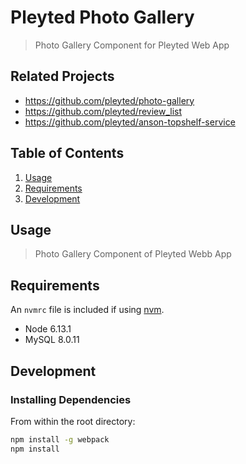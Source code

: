 # Pleyted Photo Gallery

> Photo Gallery Component for Pleyted Web App

## Related Projects

  - https://github.com/pleyted/photo-gallery
  - https://github.com/pleyted/review_list
  - https://github.com/pleyted/anson-topshelf-service

## Table of Contents

1. [Usage](#Usage)
1. [Requirements](#requirements)
1. [Development](#development)

## Usage

> Photo Gallery Component of Pleyted Webb App

## Requirements

An `nvmrc` file is included if using [nvm](https://github.com/creationix/nvm).

- Node 6.13.1
- MySQL 8.0.11

## Development

### Installing Dependencies

From within the root directory:

```sh
npm install -g webpack
npm install
```

